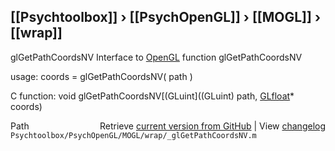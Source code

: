 ## [[Psychtoolbox]] &#8250; [[PsychOpenGL]] &#8250; [[MOGL]] &#8250; [[wrap]]

glGetPathCoordsNV  Interface to [OpenGL](OpenGL) function glGetPathCoordsNV  
  
usage:  coords = glGetPathCoordsNV( path )  
  
C function:  void glGetPathCoordsNV[(GLuint]((GLuint) path, [GLfloat](GLfloat)\* coords)  




<div class="code_header" style="text-align:right;">
  <span style="float:left;">Path&nbsp;&nbsp;</span> <span class="counter">Retrieve <a href=
  "https://raw.github.com/Psychtoolbox-3/Psychtoolbox-3/beta/Psychtoolbox/PsychOpenGL/MOGL/wrap/_glGetPathCoordsNV.m">current version from GitHub</a> | View <a href=
  "https://github.com/Psychtoolbox-3/Psychtoolbox-3/commits/beta/Psychtoolbox/PsychOpenGL/MOGL/wrap/_glGetPathCoordsNV.m">changelog</a></span>
</div>
<div class="code">
  <code>Psychtoolbox/PsychOpenGL/MOGL/wrap/_glGetPathCoordsNV.m</code>
</div>

